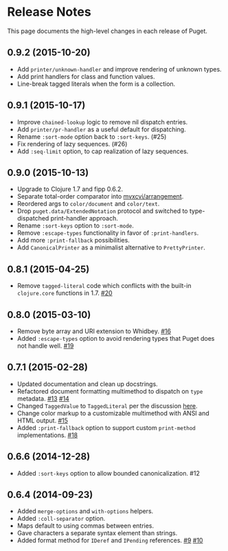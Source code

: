 Release Notes
=============

This page documents the high-level changes in each release of Puget.

## 0.9.2 (2015-10-20)

- Add `printer/unknown-handler` and improve rendering of unknown types.
- Add print handlers for class and function values.
- Line-break tagged literals when the form is a collection.

## 0.9.1 (2015-10-17)

- Improve `chained-lookup` logic to remove nil dispatch entries.
- Add `printer/pr-handler` as a useful default for dispatching.
- Rename `:sort-mode` option back to `:sort-keys`. (#25)
- Fix rendering of lazy sequences. (#26)
- Add `:seq-limit` option, to cap realization of lazy sequences.

## 0.9.0 (2015-10-13)

- Upgrade to Clojure 1.7 and fipp 0.6.2.
- Separate total-order comparator into
  [mvxcvi/arrangement](https://github.com/greglook/clj-arrangement).
- Reordered args to `color/document` and `color/text`.
- Drop `puget.data/ExtendedNotation` protocol and switched to type-dispatched
  print-handler approach.
- Rename `:sort-keys` option to `:sort-mode`.
- Remove `:escape-types` functionality in favor of `:print-handlers`.
- Add more `:print-fallback` possibilities.
- Add `CanonicalPrinter` as a minimalist alternative to `PrettyPrinter`.

## 0.8.1 (2015-04-25)

- Remove `tagged-literal` code which conflicts with the built-in `clojure.core`
  functions in 1.7. [#20](//github.com/greglook/puget/issues/20)

## 0.8.0 (2015-03-10)

- Remove byte array and URI extension to Whidbey.
  [#16](//github.com/greglook/puget/issue/16)
- Added `:escape-types` option to avoid rendering types that Puget does not
  handle well.
  [#19](//github.com/greglook/puget/pull/19)

## 0.7.1 (2015-02-28)

- Updated documentation and clean up docstrings.
- Refactored document formatting multimethod to dispatch on `type` metadata.
  [#13](//github.com/greglook/puget/issue/13)
  [#14](//github.com/greglook/puget/pull/14)
- Changed `TaggedValue` to `TaggedLiteral` per the discussion
  [here](https://groups.google.com/forum/#!topic/clojure-dev/LW0ocQ1RcYI).
- Change color markup to a customizable multimethod with ANSI and HTML output.
  [#15](//github.com/greglook/puget/pull/15)
- Added `:print-fallback` option to support custom `print-method` implementations.
  [#18](//github.com/greglook/puget/pull/18)

## 0.6.6 (2014-12-28)

- Added `:sort-keys` option to allow bounded canonicalization. #12

## 0.6.4 (2014-09-23)

- Added `merge-options` and `with-options` helpers.
- Added `:coll-separator` option.
- Maps default to using commas between entries.
- Gave characters a separate syntax element than strings.
- Added format method for `IDeref` and `IPending` references.
  [#9](//github.com/greglook/puget/issues/9)
  [#10](//github.com/greglook/puget/pull/10)
